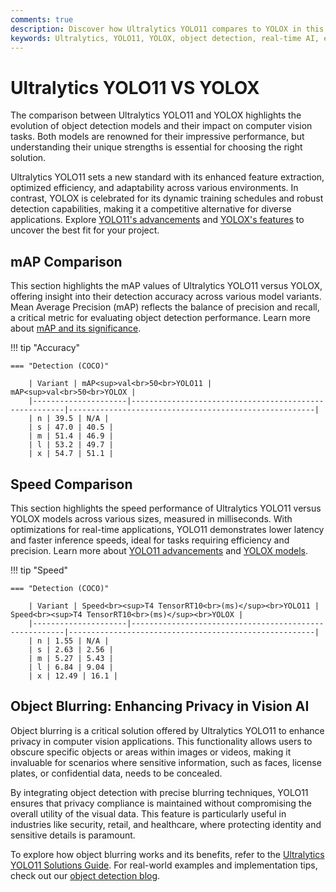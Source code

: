 ```yaml
---
comments: true
description: Discover how Ultralytics YOLO11 compares to YOLOX in this detailed model comparison. Explore their performance in object detection, real-time AI, and edge AI applications, and learn which model excels in accuracy, speed, and efficiency for computer vision tasks.  
keywords: Ultralytics, YOLO11, YOLOX, object detection, real-time AI, edge AI, computer vision, model comparison, AI performance, YOLO models
---
```


# Ultralytics YOLO11 VS YOLOX

The comparison between Ultralytics YOLO11 and YOLOX highlights the evolution of object detection models and their impact on computer vision tasks. Both models are renowned for their impressive performance, but understanding their unique strengths is essential for choosing the right solution.

Ultralytics YOLO11 sets a new standard with its enhanced feature extraction, optimized efficiency, and adaptability across various environments. In contrast, YOLOX is celebrated for its dynamic training schedules and robust detection capabilities, making it a competitive alternative for diverse applications. Explore [YOLO11's advancements](https://www.ultralytics.com/blog/ultralytics-yolo11-has-arrived-redefine-whats-possible-in-ai) and [YOLOX's features](https://github.com/Megvii-BaseDetection/YOLOX) to uncover the best fit for your project.


## mAP Comparison

This section highlights the mAP values of Ultralytics YOLO11 versus YOLOX, offering insight into their detection accuracy across various model variants. Mean Average Precision (mAP) reflects the balance of precision and recall, a critical metric for evaluating object detection performance. Learn more about [mAP and its significance](https://www.ultralytics.com/glossary/mean-average-precision-map).


!!! tip "Accuracy"

	=== "Detection (COCO)"

		| Variant | mAP<sup>val<br>50<br>YOLO11 | mAP<sup>val<br>50<br>YOLOX |
		|---------------------|-------------------------------------------------------|-------------------------------------------------------|
		| n | 39.5 | N/A |
		| s | 47.0 | 40.5 |
		| m | 51.4 | 46.9 |
		| l | 53.2 | 49.7 |
		| x | 54.7 | 51.1 |
		

## Speed Comparison

This section highlights the speed performance of Ultralytics YOLO11 versus YOLOX models across various sizes, measured in milliseconds. With optimizations for real-time applications, YOLO11 demonstrates lower latency and faster inference speeds, ideal for tasks requiring efficiency and precision. Learn more about [YOLO11 advancements](https://www.ultralytics.com/blog/ultralytics-yolo11-has-arrived-redefine-whats-possible-in-ai) and [YOLOX models](https://docs.ultralytics.com/models/).


!!! tip "Speed"

	=== "Detection (COCO)"

		| Variant | Speed<br><sup>T4 TensorRT10<br>(ms)</sup><br>YOLO11 | Speed<br><sup>T4 TensorRT10<br>(ms)</sup><br>YOLOX |
		|---------------------|-------------------------------------------------------|-------------------------------------------------------|
		| n | 1.55 | N/A |
		| s | 2.63 | 2.56 |
		| m | 5.27 | 5.43 |
		| l | 6.84 | 9.04 |
		| x | 12.49 | 16.1 |

## Object Blurring: Enhancing Privacy in Vision AI

Object blurring is a critical solution offered by Ultralytics YOLO11 to enhance privacy in computer vision applications. This functionality allows users to obscure specific objects or areas within images or videos, making it invaluable for scenarios where sensitive information, such as faces, license plates, or confidential data, needs to be concealed. 

By integrating object detection with precise blurring techniques, YOLO11 ensures that privacy compliance is maintained without compromising the overall utility of the visual data. This feature is particularly useful in industries like security, retail, and healthcare, where protecting identity and sensitive details is paramount.

To explore how object blurring works and its benefits, refer to the [Ultralytics YOLO11 Solutions Guide](https://www.ultralytics.com/blog/all-you-need-to-know-about-ultralytics-yolo11-and-its-applications). For real-world examples and implementation tips, check out our [object detection blog](https://www.ultralytics.com/blog/how-to-use-ultralytics-yolo11-for-object-detection).
